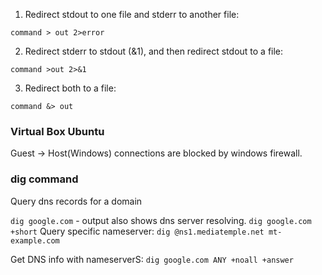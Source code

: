 1. Redirect stdout to one file and stderr to another file:

`command > out 2>error`

2. Redirect stderr to stdout (&1), and then redirect stdout to a file:

`command >out 2>&1`

3. Redirect both to a file:

`command &> out`

### Virtual Box Ubuntu

Guest -> Host(Windows) connections are blocked by windows firewall.

### dig command

Query dns records for a domain

`dig google.com` - output also shows dns server resolving.
`dig google.com +short`
Query specific nameserver: `dig @ns1.mediatemple.net mt-example.com`

Get DNS info with nameserverS:
`dig google.com ANY +noall +answer`



